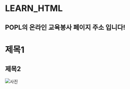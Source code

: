# LEARN_HTML

## POPL의 온라인 교육봉사 페이지 주소 입니다!


제목1
========

제목2
-------


![사진](http://www.postech.ac.kr/wp-content/themes/postech/images/imgs/signature2.png)
